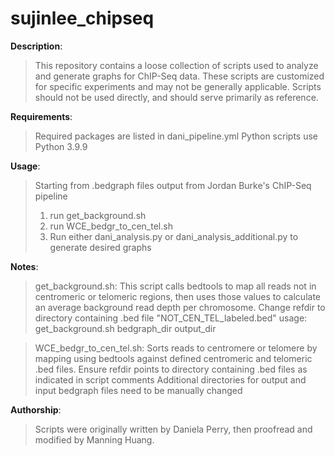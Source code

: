 # sujinlee_chipseq

**Description**:
  >This repository contains a loose collection of scripts used to analyze and generate graphs for ChIP-Seq data.
  >These scripts are customized for specific experiments and may not be generally applicable.
  >Scripts should not be used directly, and should serve primarily as reference.

**Requirements**:
  >Required packages are listed in dani_pipeline.yml
  >Python scripts use Python 3.9.9

**Usage**:
  >Starting from .bedgraph files output from Jordan Burke's ChIP-Seq pipeline
  >1. run get_background.sh
  >2. run WCE_bedgr_to_cen_tel.sh
  >3. Run either dani_analysis.py or dani_analysis_additional.py to generate desired graphs

**Notes**:
  >get_background.sh:
  >This script calls bedtools to map all reads not in centromeric or telomeric regions, then uses those values to calculate an average background read depth per chromosome.
  >Change refdir to directory containing .bed file "NOT_CEN_TEL_labeled.bed"
  >usage: get_background.sh bedgraph_dir output_dir

  >WCE_bedgr_to_cen_tel.sh:
  >Sorts reads to centromere or telomere by mapping using bedtools against defined centromeric and telomeric .bed files.
  >Ensure refdir points to directory containing .bed files as indicated in script comments
  >Additional directories for output and input bedgraph files need to be manually changed

**Authorship**:
  >Scripts were originally written by Daniela Perry, then proofread and modified by Manning Huang. 
